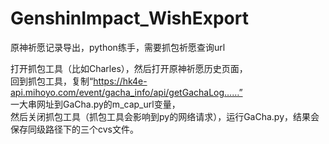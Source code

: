 # GenshinImpact_WishExport
原神祈愿记录导出，python练手，需要抓包祈愿查询url   
   
打开抓包工具（比如Charles），然后打开原神祈愿历史页面，   
回到抓包工具，复制“https://hk4e-api.mihoyo.com/event/gacha_info/api/getGachaLog……”   
一大串网址到GaCha.py的m_cap_url变量，   
然后关闭抓包工具（抓包工具会影响到py的网络请求），运行GaCha.py，结果会保存同级路径下的三个cvs文件。   
